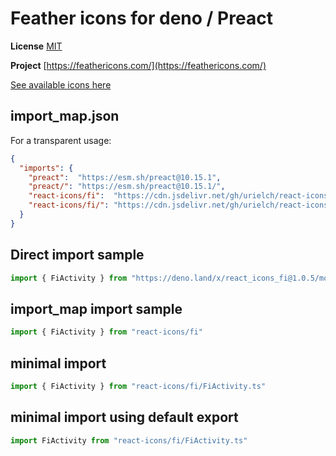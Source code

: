 # Feather icons for deno / Preact

**License** [MIT](https://github.com/feathericons/feather/blob/master/LICENSE)

**Project** [https://feathericons.com/](https://feathericons.com/)

[See available icons here](https://react-icons.github.io/react-icons/icons?name=fi)

## import_map.json

For a transparent usage:

```json
{
  "imports": {
    "preact":  "https://esm.sh/preact@10.15.1",
    "preact/": "https://esm.sh/preact@10.15.1/",
    "react-icons/fi":  "https://cdn.jsdelivr.net/gh/urielch/react-icons-fi@1.0.5/mod.ts",
    "react-icons/fi/": "https://cdn.jsdelivr.net/gh/urielch/react-icons-fi@1.0.5/ico/",
  }
}
```

## Direct import sample

```ts
import { FiActivity } from "https://deno.land/x/react_icons_fi@1.0.5/mod.ts"
```

## import_map import sample

```ts
import { FiActivity } from "react-icons/fi"
```

## minimal import

```ts
import { FiActivity } from "react-icons/fi/FiActivity.ts"
```

## minimal import using default export

```ts
import FiActivity from "react-icons/fi/FiActivity.ts"
```

